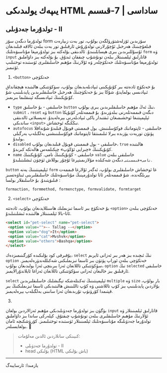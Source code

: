 # يىپەك يولىدىكى HTML ساداسى | 7-قىسىم

## تولدۇرما جەدۋىلى - II



تولدۇرما دىگەن سۆز form سۆزىدىن ئۆزلەشتۈرۈلگەن بولۇپ، تور بەت زىيارەت قىلغۇچىنىڭ ھەرخىل ئۇچۇرلارنى تولدۇرۇش ئارقىلىق تور بەت بىلەن ئالاقە قىلىدىغان ئۇسۇللىرىدىن بىرى ھېسابلىنىدۇ.  ئالدىنقى بۆلەكتە بىز تولدۇرمېغا مۇناسىۋەتلىك `form`  ۋە `input` قاتارلىق ئېلمىنىتلار بىلەن تونۇشۇپ چىققان ئىدۇق. بۇ بۆلەكتە بىز داۋاملىق تولدۇرمېغا مۇناسىۋەتلىك خەتكۈچلەر ۋە ئۇلارنىڭ مۇھىم خاسلىقلىرى ئۈستىدە توختىلىپ ئۆتىمىز.



1. `<button>` خەتكۈچى

بۇ خەتكۈچ ئادەتتە بىر كۇنۇپكىنى ئىپادىلەيدىغان بولۇپ، سۈكۈتتىكى ھالىتىدە ھېچقانداق ئىپادىسى بولمايدۇ، شۇڭا بىز بۇ خەتكۈچنىڭ ھەرخىل خاسلىقلىرىدىن پايدىلىنىپ شۇ كۇنۇپكىنىڭ ئىپادىسىگە ئېنىقلىما بىرىمىز. 

- `type` خاسلىقى - بۇ خاسلىق `button` نىڭ ئەڭ مۇھىم خاسلىقلىرىدىن بىرى بولۇپ، `submit` ، `reset` ۋە `button` دىگەن قىممەتلەرنى بىلدۈرىدۇ. بۇ قىممەتلەر كۇنۇپكا ئېلېمېنتىغا ئوخشىمىغان ئىقتىدار ياكى ئىپادىلەرنى بېرەلەيدۇ. تەپسىلاتى ئالدىنقى ساندىكى `<input>`  نىڭكىگە ئوخشاش.
- `autofocus` خاسلىقى - ئاپتوماتىك فوكۇسلىنىش. بول قىممىتى قوبۇل قىلىدۇ شۇنداقلا پۈتۈن توربەت يۈزىدە بىرلا ئىلىمىنتقا ئاپتوماتىك فوكۇسلىنىشنى بەلگىلەپ بەرگىلى بولىدۇ.
- `disabled` خاسلىقى - بول قىممىتى قوبۇل قىلىدىغان بولۇپ، `true` ھالىتىدە كۇنۇپكىنىڭ «چىرايى ئۆڭۈپ» چېكىلمەس ھالەتكە كىرىدۇ.
- `name` خاسلىقى - كۇنۇپكىنىڭ نامى. كۇنۇپكىنىڭ `value` خاسلىقى بىلەن `نامى=قىممىتى` دىگەن شەكىلدە مۇلازىمىتېرغا ئۇچۇر يوللاش ئۈچۈن ئىشلىتىلىدۇ.

`button` ئېلېمېنتىنىڭ يەنە `form` غا ئوخشاش خاسلىقلىرى بولۇپ، ئەگەر ئۇلارغا قىممەت بېرىلگەندە، شۇ قىممەتلەر ئاتا تولدۇرمېنىڭ مۇناسىۋەتلىك خاسلىقلىرىنى ئىناۋەتسىز قىلىۋېتىدۇ. بۇ خاسلىقلار بولسا :

```
formaction, formmethod, formenctype, formvalidate, formtarget 
```

2. `<select>` خەتكۈچى

بۇ خەتكۈچ بىر ئاسما تىزىملىك ھاسىللايدىغان بولۇپ، ئادەتتە `<option>` خەتكۈچى بىلەن ئاتا-بالا ئېلمىنىتلار ھالىتىدە ئىشلىتىلىدۇ.

```html
<select id="pet-select" name="pet-select">
 <option value="">-- Tallag --</option>
 <option value="dog">It</option>
 <option value="cat">Mvshvk</option>
 <option value="others">Bashqa</option>
</select>
```

يۇقىرقى كود بۆلىكىدە كۆرگىنىمىزدەك، `select` نىڭ ئىچىدە بىز ھەر بىر ئەزانى ئايرىم `option` خەتكۈچى بىلەن ئوراپ پۈتۈن بىر ئاسما تىزىملىكنى شەكىللەندۈرەلەيمىز. سۈكۈتتىكى تاللانغان ئەزا بىرىنچى ئەزا بولىدىغان بولۇپ، `option` نىڭ `selected` خاسلىقى ئارقىلىق بىز خالىغان ئەزانى سۈكۈتتىكى تاللانغان ئەزاغا ئايلاندۇرالايمىز. 

`select` ئېلېمېنتىنىڭ تەكىتلەشكە تېگىشلىك خاسلىقلىرىدىن `multiple` ۋە `size`  بار بولۇپ، بۇلاردىن پايدىلىنىپ بىز كۆپ تاللاشنى ۋە كۆپ تاللىنىش ھالىتىدىكى ئاسما تىزىملىكنىڭ بىر قېتىمدا كۆرۈنۈپ تۇرىدىغان ئەزا سانىنى بەلگىلەپ بېرەلەيمىز.



3. 







بۈگۈن بىز تولدۇرما جەدۋىلىدىكى مۇھىم ئەزالاردىن بولغان `input` قاتارلىق ئېلمىنىتلار ۋە ئۇلارنىڭ مۇھىم خاسلىقلىرى بىلەن تونۇشۇپ چىقتۇق. كېلەركى ساندا بىز داۋاملىق تولدۇرما جەدۋىلىگە مۇناسىۋەتلىك ئېلمىنىتلار ئۈستىدە توختىلىمىز. كۆرۈشكىچە ئامان بولغايسىلەر. 👋







> كىيىنكى سانلاردىن ئالدىن مەلۇمات:
>
> * تولدۇرما جەدۋىلى - II
> * head بۆلىكى (HTML باش بۆلىكى)

---

يازمىدا: ئارسايبەگ

